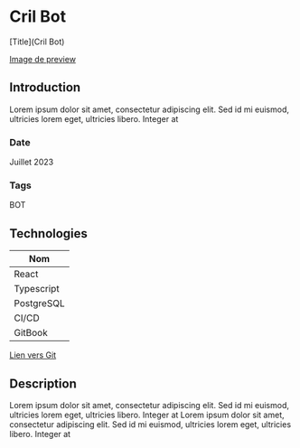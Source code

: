 # Cril Bot

[Title](Cril Bot)

[Image de preview](https://cdn.discordapp.com/attachments/814908646138970122/1193510420451950602/image.png?ex=65acfa32&is=659a8532&hm=b66c1f64507a5e5994fb2aadf4ab3967c4d7ddd46a5eeeac1de8b62d03e9931f&)

## Introduction

Lorem ipsum dolor sit amet, consectetur adipiscing elit. Sed id mi euismod, ultricies lorem eget, ultricies libero. Integer at

### Date

Juillet 2023

### Tags

BOT

## Technologies

| Nom        |
| ---------- |
| React      |
| Typescript |
| PostgreSQL |
| CI/CD      |
| GitBook    |

[Lien vers Git](https://github.com/Eric-Philippe/Cril-Bot-main)

## Description

Lorem ipsum dolor sit amet, consectetur adipiscing elit. Sed id mi euismod, ultricies lorem eget, ultricies libero. Integer at
Lorem ipsum dolor sit amet, consectetur adipiscing elit. Sed id mi euismod, ultricies lorem eget, ultricies libero. Integer at
